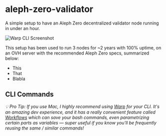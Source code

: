 # aleph-zero-validator
 
A simple setup to have an Aleph Zero decentralized validator node running in under an hour.

![Warp CLI Screenshot](/img/running-node-warp-cli.png)

This setup has been used to run 3 nodes for ~2 years with 100% uptime, on an OVH server with the recommended Aleph Zero specs, summarized below:
- This
- That
- Blabla

## CLI Commands

_💡 Pro Tip: If you use Mac, I highly recommend using [Warp](https://warp.dev) for your CLI. It's an amazing dev experience, and it has a really convenient feature called [Workflows](https://docs.warp.dev/features/warp-drive/workflows) which can save your bash commands, even parametrizing certain parts as variables — super useful if you know you'll be frequently reusing the same / similar commands!_
